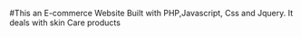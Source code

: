 #This an E-commerce Website 
Built with PHP,Javascript, Css and Jquery.
It deals with skin Care products
